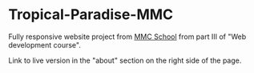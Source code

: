 # Tropical-Paradise-MMC
Fully responsive website project from [MMC School](https://mmcschool.pl/) from part III of "Web development course".

Link to live version in the "about" section on the right side of the page.
